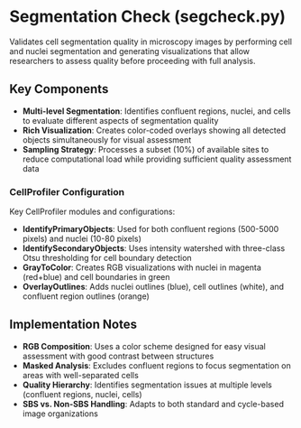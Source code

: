 # Segmentation Check (segcheck.py)

Validates cell segmentation quality in microscopy images by performing cell and nuclei segmentation and generating visualizations that allow researchers to assess quality before proceeding with full analysis.

## Key Components

- **Multi-level Segmentation**: Identifies confluent regions, nuclei, and cells to evaluate different aspects of segmentation quality
- **Rich Visualization**: Creates color-coded overlays showing all detected objects simultaneously for visual assessment
- **Sampling Strategy**: Processes a subset (10%) of available sites to reduce computational load while providing sufficient quality assessment data

### CellProfiler Configuration

Key CellProfiler modules and configurations:

- **IdentifyPrimaryObjects**: Used for both confluent regions (500-5000 pixels) and nuclei (10-80 pixels)
- **IdentifySecondaryObjects**: Uses intensity watershed with three-class Otsu thresholding for cell boundary detection
- **GrayToColor**: Creates RGB visualizations with nuclei in magenta (red+blue) and cell boundaries in green
- **OverlayOutlines**: Adds nuclei outlines (blue), cell outlines (white), and confluent region outlines (orange)

## Implementation Notes

- **RGB Composition**: Uses a color scheme designed for easy visual assessment with good contrast between structures
- **Masked Analysis**: Excludes confluent regions to focus segmentation on areas with well-separated cells
- **Quality Hierarchy**: Identifies segmentation issues at multiple levels (confluent regions, nuclei, cells)
- **SBS vs. Non-SBS Handling**: Adapts to both standard and cycle-based image organizations

